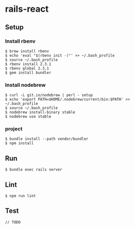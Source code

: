 rails-react
===

## Setup
### Install rbenv
```
$ brew install rbenv
$ echo 'eval "$(rbenv init -)"' >> ~/.bash_profile
$ source ~/.bash_profile
$ rbenv install 2.3.1
$ rbenv global 2.3.1
$ gem install bundler
```

### Install nodebrew
```
$ curl -L git.io/nodebrew | perl - setup
$ echo 'export PATH=$HOME/.nodebrew/current/bin:$PATH' >> ~/.bash_profile
$ source ~/.bash_profile
$ nodebrew install-binary stable
$ nodebrew use stable
```

### project
```
$ bundle install --path vendor/bundler
$ npm install
```

## Run
```
$ bundle exec rails server
```

## Lint
```
$ npm run lint
```

## Test
```
// TODO
```